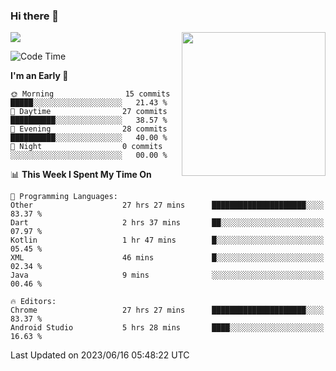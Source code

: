 ### Hi there 👋

![](https://metrics.lecoq.io/itaowu?template=classic&config.timezone=Asia%2FShanghai)
<img align='right' src="https://media.giphy.com/media/M9gbBd9nbDrOTu1Mqx/giphy.gif" width="230">

<!--START_SECTION:waka-->
![Code Time](http://img.shields.io/badge/Code%20Time-84%20hrs%2045%20mins-blue)

**I'm an Early 🐤** 

```text
🌞 Morning                15 commits          █████░░░░░░░░░░░░░░░░░░░░   21.43 % 
🌆 Daytime                27 commits          ██████████░░░░░░░░░░░░░░░   38.57 % 
🌃 Evening                28 commits          ██████████░░░░░░░░░░░░░░░   40.00 % 
🌙 Night                  0 commits           ░░░░░░░░░░░░░░░░░░░░░░░░░   00.00 % 
```


📊 **This Week I Spent My Time On** 

```text
💬 Programming Languages: 
Other                    27 hrs 27 mins      █████████████████████░░░░   83.37 % 
Dart                     2 hrs 37 mins       ██░░░░░░░░░░░░░░░░░░░░░░░   07.97 % 
Kotlin                   1 hr 47 mins        █░░░░░░░░░░░░░░░░░░░░░░░░   05.45 % 
XML                      46 mins             █░░░░░░░░░░░░░░░░░░░░░░░░   02.34 % 
Java                     9 mins              ░░░░░░░░░░░░░░░░░░░░░░░░░   00.46 % 

🔥 Editors: 
Chrome                   27 hrs 27 mins      █████████████████████░░░░   83.37 % 
Android Studio           5 hrs 28 mins       ████░░░░░░░░░░░░░░░░░░░░░   16.63 % 
```


 Last Updated on 2023/06/16 05:48:22 UTC
<!--END_SECTION:waka-->

<!--
**itaowu/itaowu** is a ✨ _special_ ✨ repository because its `README.md` (this file) appears on your GitHub profile.

Here are some ideas to get you started:

- 🔭 I’m currently working on ...
- 🌱 I’m currently learning ...
- 👯 I’m looking to collaborate on ...
- 🤔 I’m looking for help with ...
- 💬 Ask me about ...
- 📫 How to reach me: ...
- 😄 Pronouns: ...
- ⚡ Fun fact: ...
-->
